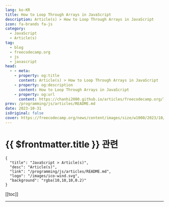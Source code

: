 ```yaml
---
lang: ko-KR
title: How to Loop Through Arrays in JavaScript
description: Article(s) > How to Loop Through Arrays in JavaScript
icon: fa-brands fa-js
category: 
  - JavaScript
  - Article(s)
tag: 
  - blog
  - freecodecamp.org
  - js
  - javascript
head:
  - - meta:
    - property: og:title
      content: Article(s) > How to Loop Through Arrays in JavaScript
    - property: og:description
      content: How to Loop Through Arrays in JavaScript
    - property: og:url
      content: https://chanhi2000.github.io/articles/freecodecamp.org/loop-through-arrays-javascript.html
prev: /programming/js/articles/README.md
date: 2023-10-31
isOriginal: false
cover: https://freecodecamp.org/news/content/images/size/w1000/2023/10/Colorful-Bold-Math-Factors-Lesson-and-Quiz.png
---
```


# {{ $frontmatter.title }} 관련

```component VPCard
{
  "title": "JavaScript > Article(s)",
  "desc": "Article(s)",
  "link": "/programming/js/articles/README.md",
  "logo": "/images/ico-wind.svg",
  "background": "rgba(10,10,10,0.2)"
}
```

[[toc]]

---

<SiteInfo
  name="How to Loop Through Arrays in JavaScript"
  desc="Looping through arrays in JavaScript is a fundamental concept that every JavaScript developer should understand. Whether you're a beginner or an experienced developer, understanding how to loop through an array is crucial for many programming tasks.  In this article, we'll explore the different ways to loop through an array"
  url="https://freecodecamp.org/news/loop-through-arrays-javascript/"
  logo="https://cdn.freecodecamp.org/universal/favicons/favicon.ico"
  preview="https://freecodecamp.org/news/content/images/size/w1000/2023/10/Colorful-Bold-Math-Factors-Lesson-and-Quiz.png"/>

<!-- TODO: 작성 -->

